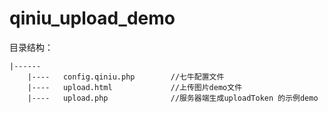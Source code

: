# qiniu_upload_demo

目录结构：
```
|------
	|----	config.qiniu.php 		//七牛配置文件
	|----	upload.html 			//上传图片demo文件
	|----	upload.php 				//服务器端生成uploadToken 的示例demo

```
